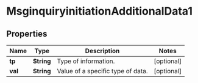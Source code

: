 

# MsginquiryinitiationAdditionalData1

## Properties

Name | Type | Description | Notes
------------ | ------------- | ------------- | -------------
**tp** | **String** | Type of information. |  [optional]
**val** | **String** | Value of a specific type of data. |  [optional]




